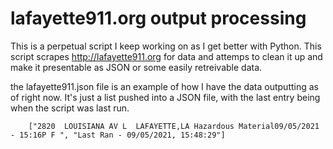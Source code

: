 # lafayette911.org output processing

This is a perpetual script I keep working on as I get better with Python.
This script scrapes http://lafayette911.org for data and attemps to clean it up and make it presentable as JSON or some easily retreivable data.

the lafayette911.json file is an example of how I have the data outputting as of right now.
It's just a list pushed into a JSON file, with the last entry being when the script was last run.
```
    ["2820  LOUISIANA AV L  LAFAYETTE,LA Hazardous Material09/05/2021 - 15:16P F ", "Last Ran - 09/05/2021, 15:48:29"]
```
